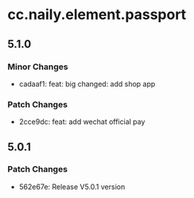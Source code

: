 # cc.naily.element.passport

## 5.1.0

### Minor Changes

- cadaaf1: feat: big changed: add shop app

### Patch Changes

- 2cce9dc: feat: add wechat official pay

## 5.0.1

### Patch Changes

- 562e67e: Release V5.0.1 version
